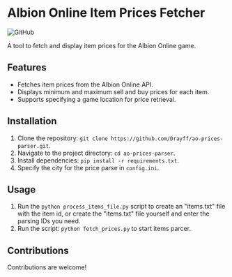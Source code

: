 # Albion Online Item Prices Fetcher
![GitHub](https://img.shields.io/github/license/Drayff/ao-prices-parser)

A tool to fetch and display item prices for the Albion Online game.

## Features

- Fetches item prices from the Albion Online API.
- Displays minimum and maximum sell and buy prices for each item.
- Supports specifying a game location for price retrieval.

## Installation

1. Clone the repository: `git clone https://github.com/Drayff/ao-prices-parser.git`.
2. Navigate to the project directory: `cd ao-prices-parser`.
3. Install dependencies: `pip install -r requirements.txt`.
4. Specify the city for the price parse in `config.ini`.

## Usage

1. Run the `python process_items_file.py` script to create an "items.txt" file with the item id, or create the "items.txt" file yourself and enter the parsing IDs you need.
2. Run the script: `python fetch_prices.py` to start items parcer.

## Contributions

Contributions are welcome!
